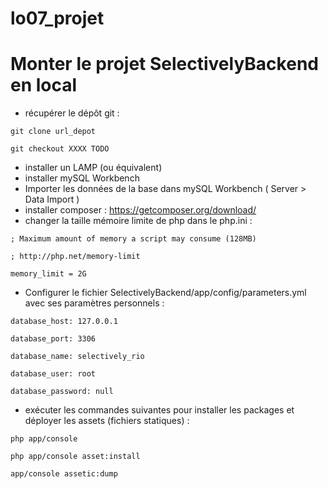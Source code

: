 # lo07_projet

Monter le projet SelectivelyBackend en local
==

- récupérer le dépôt git :

`git clone url_depot`

`git checkout XXXX TODO`

- installer un LAMP (ou équivalent)
- installer mySQL Workbench
- Importer les données de la base dans mySQL Workbench ( Server > Data Import )
- installer composer : https://getcomposer.org/download/
- changer la taille mémoire limite de php dans le php.ini :


`; Maximum amount of memory a script may consume (128MB)`

`; http://php.net/memory-limit`

`memory_limit = 2G`

- Configurer le fichier SelectivelyBackend/app/config/parameters.yml avec ses paramètres personnels :


`database_host: 127.0.0.1`

`database_port: 3306`

`database_name: selectively_rio`

`database_user: root`

`database_password: null`

- exécuter les commandes suivantes pour installer les packages et déployer les assets (fichiers statiques) :


`php app/console`

`php app/console asset:install`

`app/console assetic:dump`
